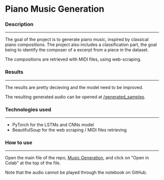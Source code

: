 # Piano Music Generation
### Description
---
The goal of the project is to generate piano music, inspired by classical piano compositions. The project also includes a classification part, the goal being to identify the composer of a excerpt from a piece in the dataset.

The compositions are retrieved with MIDI files, using web-scraping.

### Results
---
The results are pretty decieving and the model need to be improved.

The resulting generated audio can be opened at [/generated_samples](https://github.com/timothewt/Piano_Music_Generation/tree/main/generated_samples).

### Technologies used
---
- PyTorch for the LSTMs and CNNs model
- BeautifulSoup for the web scraping / MIDI files retrieving

### How to use
---
Open the main file of the repo, [Music Generation](https://github.com/timothewt/Piano_Music_Generation/blob/main/Music_Generation.ipynb), and click on "Open in Colab" at the top of the file.

Note that the audio cannot be played through the notebook on GitHub.
